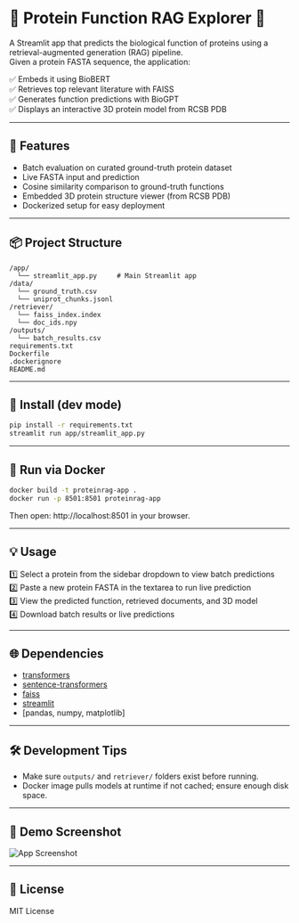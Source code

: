 # 🧬 Protein Function RAG Explorer 🧬

A Streamlit app that predicts the biological function of proteins using a retrieval-augmented generation (RAG) pipeline.  
Given a protein FASTA sequence, the application:

✅ Embeds it using BioBERT  
✅ Retrieves top relevant literature with FAISS  
✅ Generates function predictions with BioGPT  
✅ Displays an interactive 3D protein model from RCSB PDB

---

## 🌟 Features

- Batch evaluation on curated ground-truth protein dataset
- Live FASTA input and prediction
- Cosine similarity comparison to ground-truth functions
- Embedded 3D protein structure viewer (from RCSB PDB)
- Dockerized setup for easy deployment

---

## 📦 Project Structure

```
/app/
  └── streamlit_app.py     # Main Streamlit app
/data/
  └── ground_truth.csv
  └── uniprot_chunks.jsonl
/retriever/
  └── faiss_index.index
  └── doc_ids.npy
/outputs/
  └── batch_results.csv
requirements.txt
Dockerfile
.dockerignore
README.md
```

---

## 🚀 Install (dev mode)

```bash
pip install -r requirements.txt
streamlit run app/streamlit_app.py
```

---

## 🐳 Run via Docker

```bash
docker build -t proteinrag-app .
docker run -p 8501:8501 proteinrag-app
```

Then open: http://localhost:8501 in your browser.

---

## 💡 Usage

1️⃣ Select a protein from the sidebar dropdown to view batch predictions  
2️⃣ Paste a new protein FASTA in the textarea to run live prediction  
3️⃣ View the predicted function, retrieved documents, and 3D model  
4️⃣ Download batch results or live predictions

---

## 🌐 Dependencies

- [transformers](https://huggingface.co/docs/transformers/)
- [sentence-transformers](https://www.sbert.net/)
- [faiss](https://faiss.ai/)
- [streamlit](https://streamlit.io/)
- [pandas, numpy, matplotlib]

---

## 🛠️ Development Tips

- Make sure `outputs/` and `retriever/` folders exist before running.
- Docker image pulls models at runtime if not cached; ensure enough disk space.

---

## 📸 Demo Screenshot

![App Screenshot](./demo_screenshot.png)

---

## 📄 License

MIT License


